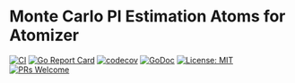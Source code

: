 # Monte Carlo PI Estimation Atoms for Atomizer

[![CI](https://github.com/devnw/montecarlopi/workflows/CI/badge.svg)](https://github.com/devnw/montecarlopi/actions)
[![Go Report Card](https://goreportcard.com/badge/github.com/devnw/montecarlopi)](https://goreportcard.com/report/github.com/devnw/montecarlopi)
[![codecov](https://codecov.io/gh/devnw/montecarlopi/branch/master/graph/badge.svg)](https://codecov.io/gh/devnw/montecarlopi)
[![GoDoc](https://godoc.org/github.com/devnw/montecarlopi?status.svg)](https://pkg.go.dev/github.com/devnw/montecarlopi)
[![License: MIT](https://img.shields.io/badge/License-MIT-yellow.svg)](https://opensource.org/licenses/MIT)
[![PRs Welcome](https://img.shields.io/badge/PRs-welcome-brightgreen.svg)](http://makeapullrequest.com)